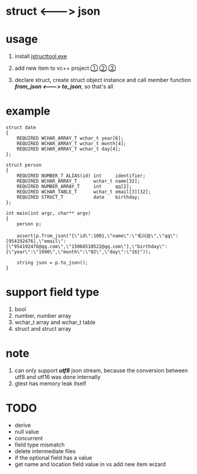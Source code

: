 # struct <---> json

# usage

1. install [jstructtool.exe](https://github.com/maoxingda/json_struct/releases)

2. add new item to vc++ project
[①](img/addnewitem.png)
[②](img/item.png)
[③](img/nonstdext.png)

3. declare struct, create struct object instance and call member function ***from_json <---> to_json***, so that's all

# example
```
struct date
{
    REQUIRED WCHAR_ARRAY_T wchar_t year[6];
    REQUIRED WCHAR_ARRAY_T wchar_t month[4];
    REQUIRED WCHAR_ARRAY_T wchar_t day[4];
};

struct person
{
    REQUIRED NUMBER_T ALIAS(id) int     identifier;
    REQUIRED WCHAR_ARRAY_T      wchar_t name[32];
    REQUIRED NUMBER_ARRAY_T     int     qq[2];
    REQUIRED WCHAR_TABLE_T      wchar_t email[3][32];
    REQUIRED STRUCT_T           date    birthday;
};

int main(int argc, char** argv)
{
    person p;
	
    assert(p.from_json("{\"id\":1001,\"name\":\"毛兴达\",\"qq\":[954192476],\"email\":[\"954192476@qq.com\",\"15068510522@qq.com\"],\"birthday\":{\"year\":\"1990\",\"month\":\"02\",\"day\":\"16}"));
	
    string json = p.to_json();
}
```

# support field type
1. bool
2. number, number array 
3. wchar_t array and wchar_t table
4. struct and struct array

# note
1. can only support ***utf8*** json stream, because the conversion between utf8 and utf16 was done internally
2. gtest has memory leak itself

# TODO
* derive
* null value
* concurrent
* field type mismatch
* delete intermediate files
* if the optional field has a value
* get name and location field value in vs add new item wizard
